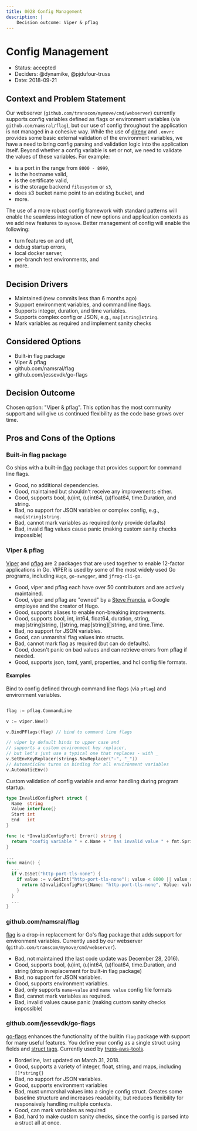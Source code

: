 ```yaml
---
title: 0028 Config Management
description: |
    Decision outcome: Viper & pflag
---
```

# Config Management

* Status: accepted
* Deciders: @dynamike, @pjdufour-truss
* Date: 2018-09-21

## Context and Problem Statement

Our webserver (`github.com/transcom/mymove/cmd/webserver`) currently supports config variables defined as flags or environment variables (via `github.com/namsral/flag`), but our use of config throughout the application is not managed in a cohesive way.  While the use of [direnv](https://direnv.net/) and `.envrc` provides some basic external validation of the environment variables, we have a need to bring config parsing and validation logic into the application itself.  Beyond whether a config variable is set or not, we need to validate the values of these variables.  For example:

* is a port in the range from `8000 - 8999`,
* is the hostname valid,
* is the certificate valid,
* is the storage backend `filesystem` or `s3`,
* does s3 bucket name point to an existing bucket, and
* more.

The use of a more robust config framework with standard patterns will enable the seamless integration of new options and application contexts as we add new features to `mymove`.  Better management of config will enable the following:

* turn features on and off,
* debug startup errors,
* local docker server,
* per-branch test environments, and
* more.

## Decision Drivers

* Maintained (new commits less than 6 months ago)
* Support environment variables, and command line flags.
* Supports integer, duration, and time variables.
* Supports complex config or JSON, e.g., `map[string]string`.
* Mark variables as required and implement sanity checks

## Considered Options

* Built-in flag package
* Viper & pflag
* github.com/namsral/flag
* github.com/jessevdk/go-flags

## Decision Outcome

Chosen option: "Viper & pflag".  This option has the most community support and will give us continued flexibility as the code base grows over time.

## Pros and Cons of the Options

### Built-in flag package

Go ships with a built-in [flag](https://godoc.org/flag) package that provides support for command line flags.

* Good, no additional dependencies.
* Good, maintained but shouldn't receive any improvements either.
* Good, supports bool, (u)int, (u)int64, (u)float64, time.Duration, and string.
* Bad, no support for JSON variables or complex config, e.g., `map[string]string`.
* Bad, cannot mark variables as required (only provide defaults)
* Bad, invalid flag values cause panic (making custom sanity checks impossible)

### Viper & pflag

[Viper](https://github.com/spf13/viper) and [pflag](https://github.com/spf13/pflag) are 2 packages that are used together to enable 12-factor applications in Go.  VIPER is used by some of the most widely used Go programs, including `Hugo`, `go-swagger`, and `jfrog-cli-go`.

* Good, viper and pflag each have over 50 contributors and are actively maintained.
* Good, viper and pflag are "owned" by a [Steve Francia](https://github.com/spf13/), a Google employee and the creator of Hugo.
* Good, supports aliases to enable non-breaking improvements.
* Good, supports bool, int, int64, float64, duration, string, map[string]string, []string, map[string][]string, and time.Time.
* Bad, no support for JSON variables.
* Good, can unmarshal flag values into structs.
* Bad, cannot mark flag as required  (but can do defaults).
* Good, doesn't panic on bad values and can retrieve errors from pflag if needed.
* Good, supports json, toml, yaml, properties, and hcl config file formats.

#### Examples

Bind to config defined through command line flags (via `pflag`) and environment variables.

```go

flag := pflag.CommandLine

v := viper.New()

v.BindPFlags(flag) // bind to command line flags

// viper by default binds to upper case and
// supports a custom environment key replacer,
// but let's just use a typical one that replaces - with _
v.SetEnvKeyReplacer(strings.NewReplacer("-", "_"))
// AutomaticEnv turns on binding for all environment variables
v.AutomaticEnv()
```

Custom validation of config variable and error handling during program startup.

```go
type InvalidConfigPort struct {
  Name  string
  Value interface{}
  Start int
  End   int
}

func (c *InvalidConfigPort) Error() string {
  return "config variable " + c.Name + " has invalid value " + fmt.Sprintf("%#v", c.Value) + ", must be in range " + strconv.Itoa(c.Start) + " - " + strconv.Itoa(c.End)
}

...
func main() {
  ...
  if v.IsSet("http-port-tls-none") {
    if value := v.GetInt("http-port-tls-none"); value < 8000 || value > 8999 {
      return &InvalidConfigPort{Name: "http-port-tls-none", Value: value, Start: 8000, End: 8999}
    }
  }
  ...
}
```

### github.com/namsral/flag

[flag](github.com/namsral/flag) is a drop-in replacement for Go's flag package that adds support for environment variables.  Currently used by our webserver (`github.com/transcom/mymove/cmd/webserver`).

* Bad, not maintained (the last code update was December 28, 2016).
* Good, supports bool, (u)int, (u)int64, (u)float64, time.Duration, and string (drop in replacement for built-in flag package)
* Bad, no support for JSON variables.
* Good, supports environment variables.
* Bad, only supports `name=value` and `name value` config file formats
* Bad, cannot mark variables as required.
* Bad, invalid values cause panic (making custom sanity checks impossible)

### github.com/jessevdk/go-flags

[go-flags](https://github.com/jessevdk/go-flags) enhances the functionality of the builtin `flag` package with support for many useful features.  You define your config as a single struct using fields and [struct tags](https://medium.com/golangspec/tags-in-golang-3e5db0b8ef3e).  Currently used by [truss-aws-tools](https://github.com/trussworks/truss-aws-tools).

* Borderline, last updated on March 31, 2018.
* Good, supports a variety of integer, float, string, and maps, including `[]*string{}`
* Bad, no support for JSON variables.
* Good, supports environment variables
* Bad, must unmarshal values into a single config struct.  Creates some baseline structure and increases readability, but reduces flexibility for responsively handling multiple contexts.
* Good, can mark variables as required
* Bad, hard to make custom sanity checks, since the config is parsed into a struct all at once.
